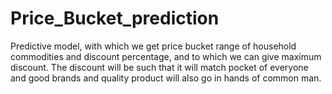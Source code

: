 # Price_Bucket_prediction

Predictive model, with which we get price bucket range of household commodities and discount percentage, and to which we can give maximum discount. The discount will be such that it will match pocket of everyone and good brands and quality product will also go in hands of common man.
